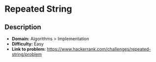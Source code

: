 # Repeated String

## Description

* **Domain:** Algorithms > Implementation
* **Difficulty:** Easy
* **Link to problem:** https://www.hackerrank.com/challenges/repeated-string/problem